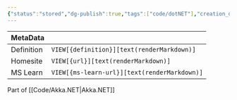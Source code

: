 ```yaml
---
{"status":"stored","dg-publish":true,"tags":["code/dotNET"],"creation_date":"2024-05-08 10:03","definition":"undefined","ms-learn-url":"undefined","url":"undefined","aliases":null,"permalink":"/code/akka-persistence/","dgPassFrontmatter":true}
---
```



| MetaData   |                                              |
| ---------- | -------------------------------------------- |
| Definition | `VIEW[{definition}][text(renderMarkdown)]`   |
| Homesite   | `VIEW[{url}][text(renderMarkdown)]`          |
| MS Learn   | `VIEW[{ms-learn-url}][text(renderMarkdown)]` |

Part of [[Code/Akka.NET\|Akka.NET]]
